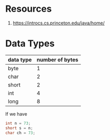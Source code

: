 # Resources

1. https://introcs.cs.princeton.edu/java/home/

# Data Types

data type | number of bytes
--- | ---
byte | 1
char | 2
short | 2
int | 4
long | 8


If we have 
```java
int n = 73;
short s = n;
char ch = 73;
```
